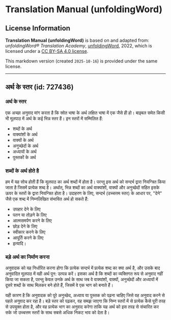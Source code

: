 # Translation Manual (unfoldingWord)

## License Information

**Translation Manual (unfoldingWord)** is based on and adapted from: _unfoldingWord® Translation Academy_, [unfoldingWord](https://unfoldingword.org/utw), 2022, which is licensed under a [CC BY-SA 4.0 license](https://creativecommons.org/licenses/by-sa/4.0/legalcode.en).

This markdown version (created `2025-10-16`) is provided under the same license.



--------------------------------

## अर्थ के स्तर (id: 727436)

### अर्थ के स्तर

एक अच्छा अनुवाद मांग करता है कि स्रोत भाषा के अर्थ लक्षित भाषा में एक जैसे ही हो। बाइबल समेत किसी भी मूलपाठ में अर्थ के कई भिन्न स्तर हैं। इन स्तरों में सम्मिलित हैं:

* शब्दों के अर्थ
* वाक्यांशों के अर्थ
* वाक्यों के अर्थ
* अनुच्छेदों के अर्थ
* अध्यायों के अर्थ
* पुस्तकों के अर्थ

### शब्दों के अर्थ होते है

हम में यह सोच होती हैं कि मूलपाठ का अर्थ शब्दों में होता है। परन्तु इस अर्थ को सन्दर्भ द्वारा नियन्त्रित किया जाता है जिसमें प्रत्येक शब्द है। अर्थात्, भिन्न शब्दों का अर्थ वाक्यांशों, वाक्यों और अनुच्छेदों सहित इसके ऊपर के स्तरों के द्वारा नियन्त्रित होता है। उदाहरण के लिए, सन्दर्भ (उच्चत्तम स्तर) के आधार पर, "देने" जैसे एक शब्द में निम्नलिखित संभावित अर्थ हो सकते हैं:

* उपहार देने के लिए
* पतन या तोड़ने के लिए
* आत्मसमर्पण करने के लिए
* छोड़ देने के लिए
* स्वीकार करने के लिए
* आपूर्ति करने के लिए
* इत्यादि।

### बड़े अर्थ का निर्माण करना

अनुवादक को यह निर्धारित करना होगा कि प्रत्येक सन्दर्भ में प्रत्येक शब्द का क्या अर्थ है, और उसके बाद अनुवादित मूलपाठ में वही अर्थ पुन: उत्पन्न करें। इसका अर्थ है कि शब्दों का व्यक्तिगत रूप से अनुवाद नहीं किया जा सकता है, परन्तु केवल उनके अर्थ के साथ जब वे वाक्यांशों, वाक्यों, अनुच्छेदों और अध्यायों में दूसरे शब्दों के साथ मिलकर बने होते हैं, जिसमें वे एक भाग को बनाते हैं।

यही कारण है कि अनुवादक को पूरे अनुच्छेद, अध्याय या पुस्तक को पढ़ना चाहिए जिसे वह अनुवाद करने से पहले अनुवाद कर रहा है। बड़े स्तर को पढ़कर, वह समझ जाएगा कि निम्न स्तरों में से प्रत्येक कैसे पूरी तरह से उपयुक्त होता है, और वह प्रत्येक भाग का अनुवाद करेगा ताकि यह अर्थ को इस तरह से संचारित कर सके जो उच्चत्तम स्तरों के साथ सबसे अधिक निकट भाव को देता है।


